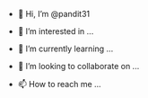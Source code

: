 - 👋 Hi, I’m @pandit31

- 👀 I’m interested in ...
- 🌱 I’m currently learning ...
- 💞️ I’m looking to collaborate on ...
- 📫 How to reach me ...

<!---
3107anup/3107anup is a ✨ special ✨ repository because its `README.md` (this file) appears on your GitHub profile.
You can click the Preview link to take a look at your changes.
--->
